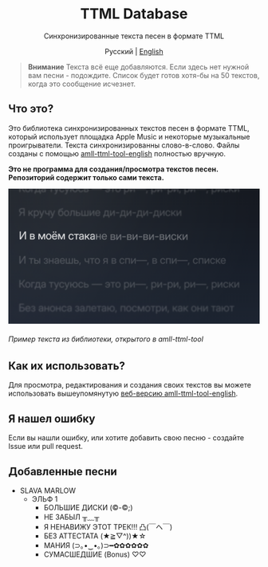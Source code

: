 <div align=center>

# TTML Database
Синхронизированные текста песен в формате TTML

Русский | [English](https://github.com/whyplural/ttml-database/blob/main/README-EN.md)
</div>

> __Внимание__
> Текста всё еще добавляются. Если здесь нет нужной вам песни - подождите. Список будет готов хотя-бы на 50 текстов, когда это сообщение исчезнет.

## Что это?
Это библиотека синхронизированных текстов песен в формате TTML, который использует площадка Apple Music и некоторые музыкальные проигрыватели. Текста синхронизированны слово-в-слово. Файлы созданы с помощью [amll-ttml-tool-english](https://streetlegithub.github.io/amll-ttml-tool-english/) полностью вручную. 

__Это не программа для создания/просмотра текстов песен. Репозиторий содержит только сами текста.__

![Пример текста из библиотеки](https://raw.githubusercontent.com/whyplural/ttml-database/main/res/DISKI-example.png)
###### Пример текста из библиотеки, открытого в amll-ttml-tool

## Как их использовать?
Для просмотра, редактирования и создания своих текстов вы можете использовать вышеупомянутую [веб-версию amll-ttml-tool-english](https://streetlegithub.github.io/amll-ttml-tool-english/).

## Я нашел ошибку
Если вы нашли ошибку, или хотите добавить свою песню - создайте Issue или pull request.

## Добавленные песни
- SLAVA MARLOW
    - ЭЛЬФ 1
        - БОЛЬШИЕ ДИСКИ (©-©;)
        - НЕ ЗАБЫЛ ╥﹏╥
        - Я НЕНАВИЖУ ЭТОТ ТРЕК!!! 凸(￣ヘ￣)
        - БЕЗ АТТЕСТАТА (★≧▽^))★☆
        - МАНИЯ (⊃｡•‌‿•‌｡)⊃━✿✿✿✿✿✿ 
        - СУМАСШЕДШИЕ (Bonus) ♡♡
